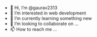 - 👋 Hi, I’m @gaurav2313
- 👀 I’m interested in web development
- 🌱 I’m currently learning something new
- 💞️ I’m looking to collaborate on ...
- 📫 How to reach me ...

<!---
gaurav2313/gaurav2313 is a ✨ special ✨ repository because its `README.md` (this file) appears on your GitHub profile.
You can click the Preview link to take a look at your changes.
--->
